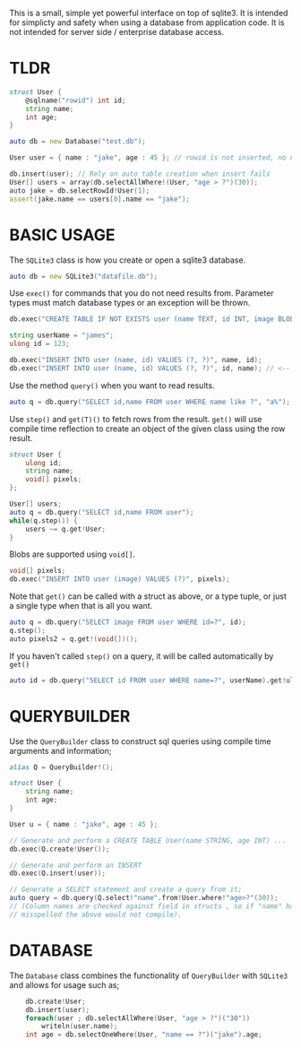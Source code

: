 
This is a small, simple yet powerful interface on top of sqlite3.
It is intended for simplicty and safety when using a database from
application code. It is not intended for server side / enterprise
database access.

TLDR
====

```D
struct User {
	@sqlname("rowid") int id;
	string name;
	int age;
}

auto db = new Database("test.db");

User user = { name : "jake", age : 45 }; // rowid is not inserted, no need to set

db.insert(user); // Rely on auto table creation when insert fails
User[] users = array(db.selectAllWhere!(User, "age > ?")(30));
auto jake = db.selectRowId!User(1);
assert(jake.name == users[0].name == "jake");
```


BASIC USAGE
===========

The `SQLite3` class is how you create or open a sqlite3 database.

```D
auto db = new SQLite3("datafile.db");
```

Use `exec()` for commands that you do not need results from. Parameter types must
match database types or an exception will be thrown.

```D
db.exec("CREATE TABLE IF NOT EXISTS user (name TEXT, id INT, image BLOB)");

string userName = "james";
ulong id = 123;

db.exec("INSERT INTO user (name, id) VALUES (?, ?)", name, id);
db.exec("INSERT INTO user (name, id) VALUES (?, ?)", id, name); // <-- Will throw an exception
```

Use the  method `query()` when you want to read results.

```D
auto q = db.query("SELECT id,name FROM user WHERE name like ?", "a%");
```

Use `step()` and `get(T)()` to fetch rows from the result. `get()` will
use compile time reflection to create an object of the given class using the row result.

```D
struct User {
    ulong id;
    string name;
    void[] pixels;
};

User[] users;
auto q = db.query("SELECT id,name FROM user");
while(q.step()) {
    users ~= q.get!User;
}
```

Blobs are supported using `void[]`.

```D
void[] pixels;
db.exec("INSERT INTO user (image) VALUES (?)", pixels);
```

Note that `get()` can be called with a struct as above, or a type tuple, or
just a single type when that is all you want. 

```D
auto q = db.query("SELECT image FROM user WHERE id=?", id);
q.step();
auto pixels2 = q.get!(void[])();
```

If you haven't called `step()` on a query, it will be called automatically by `get()`

```D
auto id = db.query("SELECT id FROM user WHERE name=?", userName).get!ulong();
```


QUERYBUILDER
============

Use the `QueryBuilder` class to construct sql queries using compile time
arguments and information;

```D
alias Q = QueryBuilder!();

struct User {
    string name;
    int age;
}

User u = { name : "jake", age : 45 };

// Generate and perform a CREATE TABLE User(name STRING, age INT) ...
db.exec(Q.create!User());

// Generate and perform an INSERT
db.exec(Q.insert(user));

// Generate a SELECT statement and create a query from it;
auto query = db.query(Q.select!"name".from!User.where!"age>?"(30));
// (Column names are checked against field in structs , so if "name" had been
// misspelled the above would not compile).
```


DATABASE
========

The `Database` class combines the functionality of `QueryBuilder` with `SQLite3` and
allows for usage such as;

```D
	db.create!User;
	db.insert(user);
	foreach(user ; db.selectAllWhere(User, "age > ?")("30"))
		writeln(user.name);
	int age = db.selectOneWhere(User, "name == ?")("jake").age;
```
